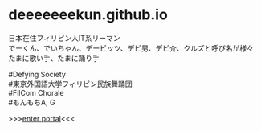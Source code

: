 # deeeeeeekun.github.io
<!--div style="text-align:center" markdown="1"-->
日本在住フィリピン人IT系リーマン  
でーくん、でいちゃん、デービッツ、デビ男、デビ介、クルズと呼び名が様々  
たまに歌い手、たまに踊り手  

\#Defying Society  
\#東京外国語大学フィリピン民族舞踊団  
\#FilCom Chorale  
\#もんもちA, G  

\>\>\>[enter portal](http://deeeeeeekun.github.io/)<<<
<!--/div-->
